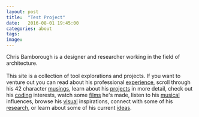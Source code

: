 ```yaml
---
layout: post
title:  "Test Project"
date:   2016-08-01 19:45:00
categories: about
tags:
image:
---
```

Chris Bamborough is a designer and researcher working in the field of architecture.
<br/>
<br/>
This site is a collection of tool explorations and projects. If you want to venture out you can read about his professional [experience][639dfd01], scroll through his 42 character [musings][aa0f53f0], learn about his [projects][f7d5e3a0] in more detail, check out his [coding][c4fa3c6c] interests, watch some [films][af66690b] he's made, listen to his [musical][99899410] influences, browse his [visual][64042ccd] inspirations, connect with some of his [research][f580b998], or learn about some of his current [ideas][0a809fe0].    

  [f7d5e3a0]: www.behance.net/chrisbamborough "Behance Portfolio"
  [aa0f53f0]: www.twitter.com/chrisbamborough "Twitter"
  [639dfd01]: www.linkedin.com/chrisbamborough "LinkedIn"
  [c4fa3c6c]: www.github.com/chrisbamborough "Github"
  [af66690b]: www.vimeo.com/chrisbamborough "Vimeo"
  [99899410]: www.soundcloud.com/smoothspace "Soundcloud"
  [64042ccd]: www.pinterest.com/chrisbamborough "Pinterest"
  [f580b998]: https://uts.academia.edu/ChrisBamborough "Academia.edu"
  [0a809fe0]: https://www.are.na/chris-bamborough/channels "Are.na"
